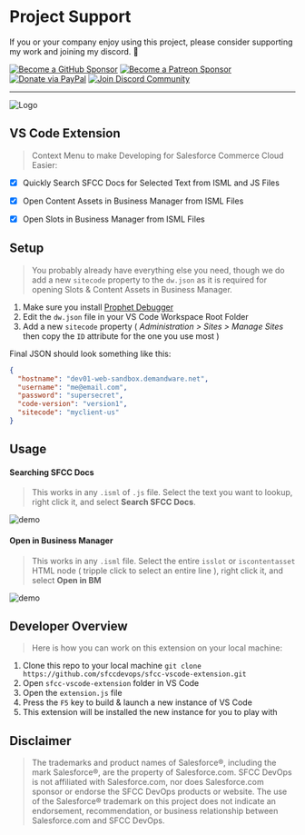 Project Support
===

If you or your company enjoy using this project, please consider supporting my work and joining my discord. 💖

[![Become a GitHub Sponsor](https://img.shields.io/badge/Sponsor-171515.svg?logo=github&logoColor=white&style=for-the-badge "Become a GitHub Sponsor")](https://github.com/sponsors/sfccdevops)
[![Become a Patreon Sponsor](https://img.shields.io/badge/Sponsor-FF424D.svg?logo=patreon&logoColor=white&style=for-the-badge "Become a Patreon Sponsor")](https://patreon.com/peter_schmalfeldt)
[![Donate via PayPal](https://img.shields.io/badge/Donate-169BD7.svg?logo=paypal&logoColor=white&style=for-the-badge "Donate via PayPal")](https://www.paypal.me/manifestinteractive)
[![Join Discord Community](https://img.shields.io/badge/Community-5865F2.svg?logo=discord&logoColor=white&style=for-the-badge "Join Discord Community")](https://discord.gg/U2x6gZRNgY)

------

![Logo](https://sfccdevops.s3.amazonaws.com/logo-128.png "Logo")

VS Code Extension
---

> Context Menu to make Developing for Salesforce Commerce Cloud Easier:

- [X] Quickly Search SFCC Docs for Selected Text from ISML and JS Files
- [X] Open Content Assets in Business Manager from ISML Files
- [X] Open Slots in Business Manager from ISML Files


Setup
---

> You probably already have everything else you need, though we do add a new `sitecode` property to the `dw.json` as it is required for opening Slots & Content Assets in Business Manager.

1. Make sure you install [Prophet Debugger](https://marketplace.visualstudio.com/items?itemName=SqrTT.prophet)
2. Edit the `dw.json` file in your VS Code Workspace Root Folder
3. Add a new `sitecode` property ( _Administration >  Sites >  Manage Sites_ then copy the `ID` attribute for the one you use most )

Final JSON should look something like this:

```json
{
  "hostname": "dev01-web-sandbox.demandware.net",
  "username": "me@email.com",
  "password": "supersecret",
  "code-version": "version1",
  "sitecode": "myclient-us"
}
```


Usage
---

#### Searching SFCC Docs

> This works in any `.isml` of `.js` file.  Select the text you want to lookup, right click it, and select **Search SFCC Docs**.

![demo](docs/img/search-docs.gif?v=1.1.0)

#### Open in Business Manager

> This works in any `.isml` file.  Select the entire `isslot` or `iscontentasset` HTML node ( tripple click to select an entire line ), right click it, and select **Open in BM**

![demo](docs/img/open-in-bm.gif?v=1.1.0)


Developer Overview
---

> Here is how you can work on this extension on your local machine:

1. Clone this repo to your local machine `git clone https://github.com/sfccdevops/sfcc-vscode-extension.git`
2. Open `sfcc-vscode-extension` folder in VS Code
3. Open the `extension.js` file
4. Press the `F5` key to build & launch a new instance of VS Code
5. This extension will be installed the new instance for you to play with

Disclaimer
---

> The trademarks and product names of Salesforce®, including the mark Salesforce®, are the property of Salesforce.com. SFCC DevOps is not affiliated with Salesforce.com, nor does Salesforce.com sponsor or endorse the SFCC DevOps products or website. The use of the Salesforce® trademark on this project does not indicate an endorsement, recommendation, or business relationship between Salesforce.com and SFCC DevOps.
